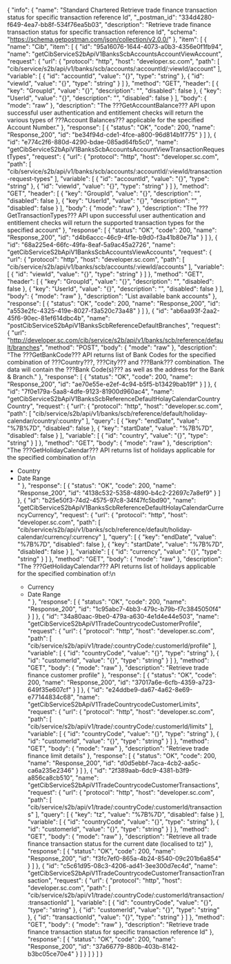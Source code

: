 {
  "info": {
    "name": "Standard Chartered Retrieve trade finance transaction status for specific transaction reference Id",
    "_postman_id": "334d4280-f649-4ea7-bb8f-534f76ea5b03",
    "description": "Retrieve trade finance transaction status for specific transaction reference Id",
    "schema": "https://schema.getpostman.com/json/collection/v2.0.0/"
  },
  "item": [
    {
      "name": "Cib",
      "item": [
        {
          "id": "95a16076-1644-4073-a0b3-4356e0f1fb94",
          "name": "getCibServiceS2bApiV1BanksScbAccountsAccountViewAccount",
          "request": {
            "url": {
              "protocol": "http",
              "host": "developer.sc.com",
              "path": [
                "cib/service/s2b/api/v1/banks/scb/accounts/:accountId/:viewId/account"
              ],
              "variable": [
                {
                  "id": "accountId",
                  "value": "{}",
                  "type": "string"
                },
                {
                  "id": "viewId",
                  "value": "{}",
                  "type": "string"
                }
              ]
            },
            "method": "GET",
            "header": [
              {
                "key": "GroupId",
                "value": "{}",
                "description": "",
                "disabled": false
              },
              {
                "key": "UserId",
                "value": "{}",
                "description": "",
                "disabled": false
              }
            ],
            "body": {
              "mode": "raw"
            },
            "description": "The ???GetAccountBalance??? API upon successful user authentication and entitlement checks will return the various types of ???Account Balances??? applicable for the specified Account Number."
          },
          "response": [
            {
              "status": "OK",
              "code": 200,
              "name": "Response_200",
              "id": "be34f94d-cde1-4fce-a800-96d814b1f775"
            }
          ]
        },
        {
          "id": "e774c2f6-880d-4290-bdae-085ad64fb5c0",
          "name": "getCibServiceS2bApiV1BanksScbAccountsAccountViewTransactionRequestTypes",
          "request": {
            "url": {
              "protocol": "http",
              "host": "developer.sc.com",
              "path": [
                "cib/service/s2b/api/v1/banks/scb/accounts/:accountId/:viewId/transaction-request-types"
              ],
              "variable": [
                {
                  "id": "accountId",
                  "value": "{}",
                  "type": "string"
                },
                {
                  "id": "viewId",
                  "value": "{}",
                  "type": "string"
                }
              ]
            },
            "method": "GET",
            "header": [
              {
                "key": "GroupId",
                "value": "{}",
                "description": "",
                "disabled": false
              },
              {
                "key": "UserId",
                "value": "{}",
                "description": "",
                "disabled": false
              }
            ],
            "body": {
              "mode": "raw"
            },
            "description": "The ???GetTransactionTypes??? API upon successful user authentication and entitlement checks will return the supported transaction types for the specified account"
          },
          "response": [
            {
              "status": "OK",
              "code": 200,
              "name": "Response_200",
              "id": "d4b6accc-46c9-4f1e-b9d0-f3a41b80e71a"
            }
          ]
        },
        {
          "id": "68a225e4-66fc-49fa-8eaf-5a9ac45a2726",
          "name": "getCibServiceS2bApiV1BanksScbAccountsViewAccounts",
          "request": {
            "url": {
              "protocol": "http",
              "host": "developer.sc.com",
              "path": [
                "cib/service/s2b/api/v1/banks/scb/accounts/:viewId/accounts"
              ],
              "variable": [
                {
                  "id": "viewId",
                  "value": "{}",
                  "type": "string"
                }
              ]
            },
            "method": "GET",
            "header": [
              {
                "key": "GroupId",
                "value": "{}",
                "description": "",
                "disabled": false
              },
              {
                "key": "UserId",
                "value": "{}",
                "description": "",
                "disabled": false
              }
            ],
            "body": {
              "mode": "raw"
            },
            "description": "List available bank accounts"
          },
          "response": [
            {
              "status": "OK",
              "code": 200,
              "name": "Response_200",
              "id": "a553e2fc-4325-419e-8027-f3a520c73a48"
            }
          ]
        },
        {
          "id": "ab6aa93f-2aa2-45f6-90ec-81ef614dbc4b",
          "name": "postCibServiceS2bApiV1BanksScbReferenceDefaultBranches",
          "request": {
            "url": "http://developer.sc.com/cib/service/s2b/api/v1/banks/scb/reference/default/branches",
            "method": "POST",
            "body": {
              "mode": "raw"
            },
            "description": "The ???GetBankCode??? API returns list of Bank Codes for the specified combination of ???Country???, ???City??? and ???Bank??? combination. The data will contain the ???Bank Code(s)??? as well as the address for the Bank & Branch."
          },
          "response": [
            {
              "status": "OK",
              "code": 200,
              "name": "Response_200",
              "id": "ae70e55e-e2ef-4c94-b5f5-b13429bab19f"
            }
          ]
        },
        {
          "id": "7f0e179a-5aa8-4dfe-9123-81900d960ac4",
          "name": "getCibServiceS2bApiV1BanksScbReferenceDefaultHolayCalendarCountryCountry",
          "request": {
            "url": {
              "protocol": "http",
              "host": "developer.sc.com",
              "path": [
                "cib/service/s2b/api/v1/banks/scb/reference/default/holiday-calendar/country/:country"
              ],
              "query": [
                {
                  "key": "endDate",
                  "value": "%7B%7D",
                  "disabled": false
                },
                {
                  "key": "startDate",
                  "value": "%7B%7D",
                  "disabled": false
                }
              ],
              "variable": [
                {
                  "id": "country",
                  "value": "{}",
                  "type": "string"
                }
              ]
            },
            "method": "GET",
            "body": {
              "mode": "raw"
            },
            "description": "The ???GetHolidayCalendar??? API returns list of holidays applicable for the specified combination of:\n<ul><li>Country</li><li>Date Range</li></lu>"
          },
          "response": [
            {
              "status": "OK",
              "code": 200,
              "name": "Response_200",
              "id": "4138c532-5358-4890-b4c2-22697c7a8ef9"
            }
          ]
        },
        {
          "id": "b25e50f3-74d2-4575-97c8-34f47fc5bd90",
          "name": "getCibServiceS2bApiV1BanksScbReferenceDefaultHolayCalendarCurrencyCurrency",
          "request": {
            "url": {
              "protocol": "http",
              "host": "developer.sc.com",
              "path": [
                "cib/service/s2b/api/v1/banks/scb/reference/default/holiday-calendar/currency/:currency"
              ],
              "query": [
                {
                  "key": "endDate",
                  "value": "%7B%7D",
                  "disabled": false
                },
                {
                  "key": "startDate",
                  "value": "%7B%7D",
                  "disabled": false
                }
              ],
              "variable": [
                {
                  "id": "currency",
                  "value": "{}",
                  "type": "string"
                }
              ]
            },
            "method": "GET",
            "body": {
              "mode": "raw"
            },
            "description": "The ???GetHolidayCalendar??? API returns list of holidays applicable for the specified combination of:\n<ul><li>Currency</li><li>Date Range</li></lu>"
          },
          "response": [
            {
              "status": "OK",
              "code": 200,
              "name": "Response_200",
              "id": "1c95abc7-4bb3-479c-b79b-f7c3845050f4"
            }
          ]
        },
        {
          "id": "34a80aac-9be0-479a-a630-4e1d4e44e503",
          "name": "getCibServiceS2bApiV1TradeCountrycodeCustomerProfile",
          "request": {
            "url": {
              "protocol": "http",
              "host": "developer.sc.com",
              "path": [
                "cib/service/s2b/api/v1/trade/:countryCode/:customerId/profile"
              ],
              "variable": [
                {
                  "id": "countryCode",
                  "value": "{}",
                  "type": "string"
                },
                {
                  "id": "customerId",
                  "value": "{}",
                  "type": "string"
                }
              ]
            },
            "method": "GET",
            "body": {
              "mode": "raw"
            },
            "description": "Retrieve trade finance customer profile"
          },
          "response": [
            {
              "status": "OK",
              "code": 200,
              "name": "Response_200",
              "id": "37017a6e-6cfb-4359-a723-649f35e607cf"
            }
          ]
        },
        {
          "id": "e24ddbe9-da67-4a62-8e69-e77144834c68",
          "name": "getCibServiceS2bApiV1TradeCountrycodeCustomerLimits",
          "request": {
            "url": {
              "protocol": "http",
              "host": "developer.sc.com",
              "path": [
                "cib/service/s2b/api/v1/trade/:countryCode/:customerId/limits"
              ],
              "variable": [
                {
                  "id": "countryCode",
                  "value": "{}",
                  "type": "string"
                },
                {
                  "id": "customerId",
                  "value": "{}",
                  "type": "string"
                }
              ]
            },
            "method": "GET",
            "body": {
              "mode": "raw"
            },
            "description": "Retrieve trade finance limit details"
          },
          "response": [
            {
              "status": "OK",
              "code": 200,
              "name": "Response_200",
              "id": "d0d5ebbf-7aca-4cb2-aa5c-ca6a235e2346"
            }
          ]
        },
        {
          "id": "2f389aab-6dc9-4381-b3f9-a856ca8cb510",
          "name": "getCibServiceS2bApiV1TradeCountrycodeCustomerTransactions",
          "request": {
            "url": {
              "protocol": "http",
              "host": "developer.sc.com",
              "path": [
                "cib/service/s2b/api/v1/trade/:countryCode/:customerId/transactions"
              ],
              "query": [
                {
                  "key": "tz",
                  "value": "%7B%7D",
                  "disabled": false
                }
              ],
              "variable": [
                {
                  "id": "countryCode",
                  "value": "{}",
                  "type": "string"
                },
                {
                  "id": "customerId",
                  "value": "{}",
                  "type": "string"
                }
              ]
            },
            "method": "GET",
            "body": {
              "mode": "raw"
            },
            "description": "Retrieve all trade finance transaction status for the current date (localised to tz)"
          },
          "response": [
            {
              "status": "OK",
              "code": 200,
              "name": "Response_200",
              "id": "f3fc7ef0-865a-4b24-8540-09c201b6a854"
            }
          ]
        },
        {
          "id": "c5c61d95-08c3-4206-ad41-3ee300d7ec4d",
          "name": "getCibServiceS2bApiV1TradeCountrycodeCustomerTransactionTransaction",
          "request": {
            "url": {
              "protocol": "http",
              "host": "developer.sc.com",
              "path": [
                "cib/service/s2b/api/v1/trade/:countryCode/:customerId/transaction/:transactionId"
              ],
              "variable": [
                {
                  "id": "countryCode",
                  "value": "{}",
                  "type": "string"
                },
                {
                  "id": "customerId",
                  "value": "{}",
                  "type": "string"
                },
                {
                  "id": "transactionId",
                  "value": "{}",
                  "type": "string"
                }
              ]
            },
            "method": "GET",
            "body": {
              "mode": "raw"
            },
            "description": "Retrieve trade finance transaction status for specific transaction reference Id"
          },
          "response": [
            {
              "status": "OK",
              "code": 200,
              "name": "Response_200",
              "id": "37a66779-880b-403b-8142-b3bc05ce70e4"
            }
          ]
        }
      ]
    }
  ]
}
